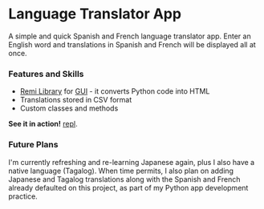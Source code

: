 # Language Translator App
A simple and quick Spanish and French language translator app. Enter an English word and translations in Spanish and French will be displayed all at once.

### Features and Skills
- [Remi Library](https://www.remigui.com/) for [GUI](https://docs.python.org/3/faq/gui.html) - it converts Python code into HTML
- Translations stored in CSV format
- Custom classes and methods

**See it in action!** [repl](https://repl.it/@adriculous/Language-Translator-with-GUI).

### Future Plans
I'm currently refreshing and re-learning Japanese again, plus I also have a native language (Tagalog). When time permits, I also plan on adding Japanese and Tagalog translations along with the Spanish and French already defaulted on this project, as part of my Python app development practice.
